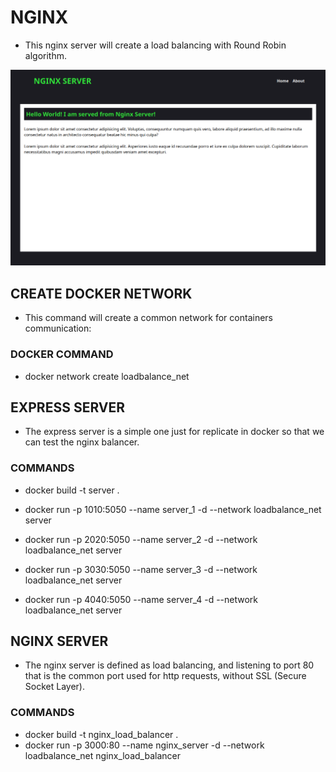 # NGINX

- This nginx server will create a load balancing with Round Robin algorithm.

![Nginx Server](./server/public/server_picture.png)


## CREATE DOCKER NETWORK

- This command will create a common network for containers communication:

### DOCKER COMMAND

- docker network create loadbalance_net



## EXPRESS SERVER

- The express server is a simple one just for replicate in docker so that we can test the nginx balancer.

### COMMANDS

- docker build -t server .

- docker run -p 1010:5050 --name server_1 -d --network loadbalance_net server

- docker run -p 2020:5050 --name server_2 -d --network loadbalance_net server

- docker run -p 3030:5050 --name server_3 -d --network loadbalance_net server

- docker run -p 4040:5050 --name server_4 -d --network loadbalance_net server




## NGINX SERVER

- The nginx server is defined as load balancing, and listening to port 80 that is the common port used for http requests, without SSL (Secure Socket Layer).

### COMMANDS

- docker build -t nginx_load_balancer .
- docker run -p 3000:80 --name nginx_server -d --network loadbalance_net nginx_load_balancer
